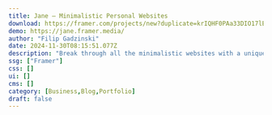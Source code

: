 ```yaml
---
title: Jane — Minimalistic Personal Websites
download: https://framer.com/projects/new?duplicate=krIQHF0PAa33DIO17lE4&via=gadzinski_&duplicateType=siteTemplate
demo: https://jane.framer.media/
author: "Filip Gadzinski"
date: 2024-11-30T08:15:51.077Z
description: "Break through all the minimalistic websites with a unique, fun and memorable personal page template. Present all your projects, reviews, skills, write about yourself or start a blog. With Jane, you will be remembered by every visitor."
ssg: ["Framer"]
css: []
ui: []
cms: []
category: [Business,Blog,Portfolio]
draft: false
---
```

